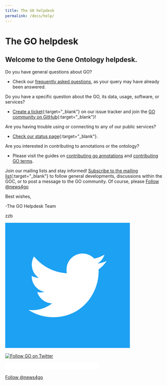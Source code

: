 ```yaml
---
title: The GO helpdesk
permalink: /docs/help/
---
```

# The GO helpdesk

## Welcome to the Gene Ontology helpdesk.

Do you have general questions about GO? 
* Check our [frequently asked questions](/docs/faq/), as your query may have already been answered.

Do you have a specific question about the GO, its data, usage, software, or services? 
* [Create a ticket](https://github.com/geneontology/helpdesk/issues){:target="_blank"} on our issue tracker and join the [GO community on GitHub](https://github.com/geneontology/){:target="_blank"}!

Are you having trouble using or connecting to any of our public services? 
* [Check our status page](https://status.geneontology.org/){:target="_blank"}.

Are you interested in contributing to annotations or the ontology? 
* Please visit the guides on [contributing go annotations](/docs/contributing-to-go/) and [contributing GO terms](/docs/contributing-to-go-terms/).

Join our mailing lists and stay informed! [Subscribe to the mailing list](https://mailman.stanford.edu/mailman/listinfo/go-friends){:target="_blank"} to follow general developments, discussions within the GOC, or to post a message to the GO community.
Of course, please [Follow @news4go](https://twitter.com/news4go)




Best wishes,

-The GO Helpdesk Team


zzb

![Follow GO on Twitter](/img/Twitter_Logo_WhiteOnBlue.png)


<a href="https://twitter.com/news4go" target="_blank"> <img src=https://github.com/geneontology/geneontology.github.io/img/Twitter_Logo_WhiteOnBlue.png alt="Follow GO on Twitter" />


<iframe allowtransparency="true" frameborder="0" scrolling="no" src="//platform.twitter.com/widgets/follow_button.html?screen_name=news4go"  style="width:300px; height:20px;"></iframe>


<a href="https://twitter.com/news4go?ref_src=twsrc%5Etfw" class="twitter-follow-button" data-size="large" data-show-count="false">Follow @news4go</a><script async src="https://platform.twitter.com/widgets.js" charset="utf-8"></script>

[1.1]: http://i.imgur.com/tXSoThF.png (twitter icon with padding)



